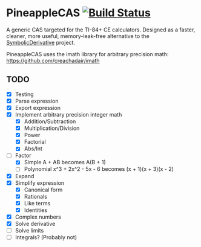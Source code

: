 # PineappleCAS [![Build Status](https://travis-ci.org/nathanfarlow/PineappleCAS.svg)](https://travis-ci.org/nathanfarlow/PineappleCAS)

A generic CAS targeted for the TI-84+ CE calculators. Designed as a faster, cleaner, more useful, memory-leak-free alternative to the [SymbolicDerivative](https://github.com/nathanfarlow/SymbolicDerivative) project.

PineappleCAS uses the imath library for arbitrary precision math: https://github.com/creachadair/imath

## TODO
- [X] Testing
- [X] Parse expression
- [X] Export expression
- [X] Implement arbitrary precision integer math
  - [X] Addition/Subtraction
  - [X] Multiplication/Division
  - [X] Power
  - [X] Factorial
  - [X] Abs/Int
- [ ] Factor
  - [X] Simple A + AB becomes A(B + 1)
  - [ ] Polynomial x^3 + 2x^2 - 5x - 6 becomes (x + 1)(x + 3)(x - 2)
- [X] Expand
- [X] Simplify expression
  - [X] Canonical form
  - [X] Rationals
  - [X] Like terms
  - [X] Identities
- [X] Complex numbers
- [X] Solve derivative
- [ ] Solve limits
- [ ] Integrals? (Probably not)
